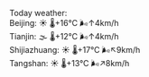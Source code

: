 Today weather:  
Beijing: ☀️   🌡️+16°C 🌬️↑4km/h  
Tianjin: 🌫  🌡️+12°C 🌬️↑4km/h  
Shijiazhuang: ☀️   🌡️+17°C 🌬️↖9km/h  
Tangshan: ☀️   🌡️+13°C 🌬️↗8km/h  
